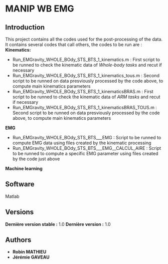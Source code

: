 # MANIP WB EMG



## Introduction

This project contains all the codes used for the post-processing of the data.
It contains several codes that call others, the codes to be run are :
**Kinematics:**
- Run_EMGravity_WHOLE_BOdy_STS_BTS_1_kinematics.m : First script to be runned to check the kinematic data of *Whole-body tasks* and recut if necessary
- Run_EMGravity_WHOLE_BOdy_STS_BTS_1_kinematics_tous.m : Second script to be runned on data presviously processed by the code above, to compute main kinematics parameters
- Run_EMGravity_WHOLE_BOdy_STS_BTS_1_kinematicsBRAS.m : First script to be runned to check the kinematic data of *ARM tasks* and recut if necessary
- Run_EMGravity_WHOLE_BOdy_STS_BTS_1_kinematicsBRAS_TOUS.m : Second script to be runned on data presviously processed by the code above, to compute main kinematics parameters
  
**EMG**
- Run_EMGravity_WHOLE_BOdy_STS_BTS___EMG : Script to be runned to compute EMG data using files created by the kinematic processing
- Run_EMGravity_WHOLE_BOdy_STS_BTS___EMG__CALCUL_AIRE : Script to be runned to compute a specific EMG parameter using files created by the code just above
  
**Machine learning**



## Software
Matlab

## Versions
**Dernière version stable :** 1.0
**Dernière version :** 1.0

## Authors
* **Robin MATHIEU**
* **Jérémie GAVEAU**
